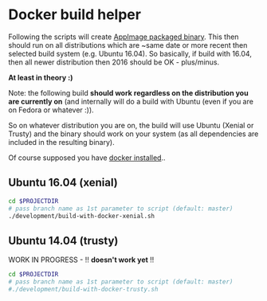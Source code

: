 # Docker build helper
Following the scripts will create [AppImage packaged binary](https://appimage.org/).
This then should run on all distributions which are ~same date or more recent then selected build system
(e.g. Ubuntu 16.04).
So basically, if build with 16.04, then all newer distribution then 2016 should be OK - plus/minus.

**At least in theory :)**

Note: the following build **should work regardless on the distribution you are currently on** (and
internally will do a build with Ubuntu (even if you are on Fedora or whatever :)).

So on whatever distribution you are on, the build will use Ubuntu (Xenial or Trusty) and the
binary should work on your system (as all dependencies are included in the resulting
binary).

Of course supposed you have [docker installed](https://www.google.com/search?q=docker+ce+download+linux)..

## Ubuntu 16.04 (xenial)

```bash
cd $PROJECTDIR
# pass branch name as 1st parameter to script (default: master)
./development/build-with-docker-xenial.sh
```


## Ubuntu 14.04 (trusty)
WORK IN PROGRESS - !! **doesn't work yet** !!

```bash
cd $PROJECTDIR
# pass branch name as 1st parameter to script (default: master)
#./development/build-with-docker-trusty.sh
```
